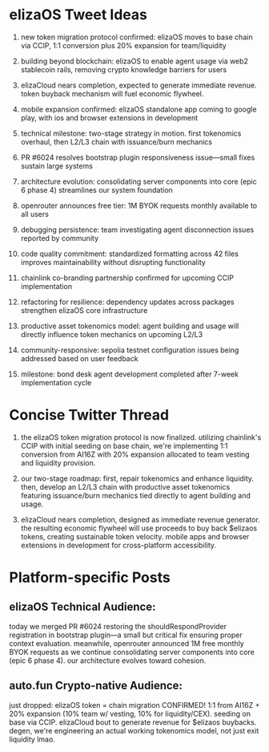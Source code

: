 # elizaOS Tweet Ideas

1. new token migration protocol confirmed: elizaOS moves to base chain via CCIP, 1:1 conversion plus 20% expansion for team/liquidity

2. building beyond blockchain: elizaOS to enable agent usage via web2 stablecoin rails, removing crypto knowledge barriers for users

3. elizaCloud nears completion, expected to generate immediate revenue. token buyback mechanism will fuel economic flywheel.

4. mobile expansion confirmed: elizaOS standalone app coming to google play, with ios and browser extensions in development

5. technical milestone: two-stage strategy in motion. first tokenomics overhaul, then L2/L3 chain with issuance/burn mechanics

6. PR #6024 resolves bootstrap plugin responsiveness issue—small fixes sustain large systems

7. architecture evolution: consolidating server components into core (epic 6 phase 4) streamlines our system foundation

8. openrouter announces free tier: 1M BYOK requests monthly available to all users

9. debugging persistence: team investigating agent disconnection issues reported by community

10. code quality commitment: standardized formatting across 42 files improves maintainability without disrupting functionality

11. chainlink co-branding partnership confirmed for upcoming CCIP implementation

12. refactoring for resilience: dependency updates across packages strengthen elizaOS core infrastructure

13. productive asset tokenomics model: agent building and usage will directly influence token mechanics on upcoming L2/L3

14. community-responsive: sepolia testnet configuration issues being addressed based on user feedback

15. milestone: bond desk agent development completed after 7-week implementation cycle


# Concise Twitter Thread

1. the elizaOS token migration protocol is now finalized. utilizing chainlink's CCIP with initial seeding on base chain, we're implementing 1:1 conversion from AI16Z with 20% expansion allocated to team vesting and liquidity provision.

2. our two-stage roadmap: first, repair tokenomics and enhance liquidity. then, develop an L2/L3 chain with productive asset tokenomics featuring issuance/burn mechanics tied directly to agent building and usage.

3. elizaCloud nears completion, designed as immediate revenue generator. the resulting economic flywheel will use proceeds to buy back $elizaos tokens, creating sustainable token velocity. mobile apps and browser extensions in development for cross-platform accessibility.


# Platform-specific Posts

## elizaOS Technical Audience:
today we merged PR #6024 restoring the shouldRespondProvider registration in bootstrap plugin—a small but critical fix ensuring proper context evaluation. meanwhile, openrouter announced 1M free monthly BYOK requests as we continue consolidating server components into core (epic 6 phase 4). our architecture evolves toward cohesion.

## auto.fun Crypto-native Audience:
just dropped: elizaOS token = chain migration CONFIRMED! 1:1 from AI16Z + 20% expansion (10% team w/ vesting, 10% for liquidity/CEX). seeding on base via CCIP. elizaCloud bout to generate revenue for $elizaos buybacks. degen, we're engineering an actual working tokenomics model, not just exit liquidity lmao.